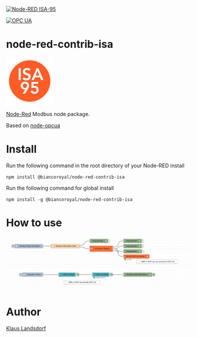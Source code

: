 [![Node-RED ISA-95](http://b.repl.ca/v1/Node--RED-ISA--95-orange.png)](https://isa-95.com/)

[![OPC UA](http://b.repl.ca/v1/OPC-UA-blue.png)](http://opcfoundation.org/)

node-red-contrib-isa
========================

![Logo](images/logoISA95.png)

[Node-Red][1] Modbus node package.

Based on [node-opcua][2]

# Install

Run the following command in the root directory of your Node-RED install

    npm install @biancoroyal/node-red-contrib-isa

Run the following command for global install

    npm install -g @biancoroyal/node-red-contrib-isa

# How to use

![Logo](images/node-red-contrib-isa.png)

# Author
[Klaus Landsdorf][3]


[1]:http://nodered.org/
[2]:http://node-opcua.github.io/
[3]:https://github.com/biancode
